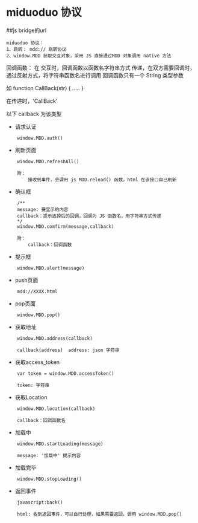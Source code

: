 miduoduo 协议
=====================

##js bridge的url
```
miduoduo 协议：
1、跳转： mdd:// 跳转协议
2、window.MDD 获取交互对象，采用 JS 直接通过MDD 对象调用 native 方法
```


回调函数：
在 交互时，回调函数以函数名字符串方式 传递，在双方需要回调时，通过反射方式，将字符串函数名进行调用
回调函数只有一个 String 类型参数

如
function CallBack(str) {
    .....
}

在传递时，'CallBack'

以下 callback 为该类型

* 请求认证
```
    window.MDD.auth()

```

* 刷新页面
```
    window.MDD.refreshAll()
        
    附：
        接收到事件，会调用 js MDD.reload() 函数，html 在该接口自己刷新 
```

* 确认框
```
    /**
    message: 要显示的内容
    callback：提示选择后的回调，回调为 JS 函数名，用字符串方式传递
    */
    window.MDD.comfirm(message,callback)

    附：
        callback：回调函数

```

* 提示框
```
    window.MDD.alert(message)

```

* push页面
```
    mdd://XXXX.html
```

* pop页面
```
    window.MDD.pop()
```

* 获取地址
```
    window.MDD.address(callback)

    callback(address)  address: json 字符串
```

* 获取access_token
```
    var token = window.MDD.accessToken()

    token: 字符串
```

* 获取Location
```
    window.MDD.location(callback)

    callback：回调函数名
```


* 加载中
```
    window.MDD.startLoading(message)
    
    message: '加载中' 提示内容
```

* 加载完毕
```
    window.MDD.stopLoading()

```

* 返回事件
```
    javascript:back()

    html: 收到返回事件，可以自行处理，如果需要返回，调用 window.MDD.pop()
```


